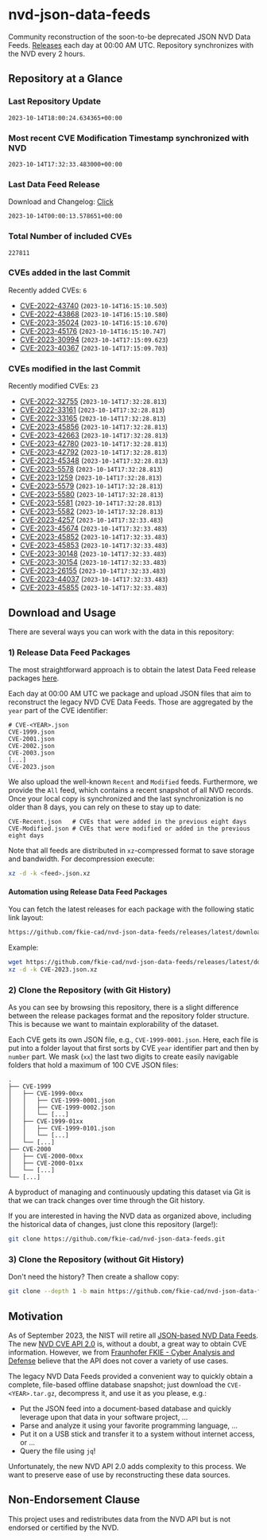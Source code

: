 # nvd-json-data-feeds

Community reconstruction of the soon-to-be deprecated JSON NVD Data Feeds. 
[Releases](https://github.com/fkie-cad/nvd-json-data-feeds/releases/latest) each day at 00:00 AM UTC.
Repository synchronizes with the NVD every 2 hours.

## Repository at a Glance

### Last Repository Update

```plain
2023-10-14T18:00:24.634365+00:00
```

### Most recent CVE Modification Timestamp synchronized with NVD

```plain
2023-10-14T17:32:33.483000+00:00
```

### Last Data Feed Release

Download and Changelog: [Click](https://github.com/fkie-cad/nvd-json-data-feeds/releases/latest)

```plain
2023-10-14T00:00:13.578651+00:00
```

### Total Number of included CVEs

```plain
227811
```

### CVEs added in the last Commit

Recently added CVEs: `6`

* [CVE-2022-43740](CVE-2022/CVE-2022-437xx/CVE-2022-43740.json) (`2023-10-14T16:15:10.503`)
* [CVE-2022-43868](CVE-2022/CVE-2022-438xx/CVE-2022-43868.json) (`2023-10-14T16:15:10.580`)
* [CVE-2023-35024](CVE-2023/CVE-2023-350xx/CVE-2023-35024.json) (`2023-10-14T16:15:10.670`)
* [CVE-2023-45176](CVE-2023/CVE-2023-451xx/CVE-2023-45176.json) (`2023-10-14T16:15:10.747`)
* [CVE-2023-30994](CVE-2023/CVE-2023-309xx/CVE-2023-30994.json) (`2023-10-14T17:15:09.623`)
* [CVE-2023-40367](CVE-2023/CVE-2023-403xx/CVE-2023-40367.json) (`2023-10-14T17:15:09.703`)


### CVEs modified in the last Commit

Recently modified CVEs: `23`

* [CVE-2022-32755](CVE-2022/CVE-2022-327xx/CVE-2022-32755.json) (`2023-10-14T17:32:28.813`)
* [CVE-2022-33161](CVE-2022/CVE-2022-331xx/CVE-2022-33161.json) (`2023-10-14T17:32:28.813`)
* [CVE-2022-33165](CVE-2022/CVE-2022-331xx/CVE-2022-33165.json) (`2023-10-14T17:32:28.813`)
* [CVE-2023-45856](CVE-2023/CVE-2023-458xx/CVE-2023-45856.json) (`2023-10-14T17:32:28.813`)
* [CVE-2023-42663](CVE-2023/CVE-2023-426xx/CVE-2023-42663.json) (`2023-10-14T17:32:28.813`)
* [CVE-2023-42780](CVE-2023/CVE-2023-427xx/CVE-2023-42780.json) (`2023-10-14T17:32:28.813`)
* [CVE-2023-42792](CVE-2023/CVE-2023-427xx/CVE-2023-42792.json) (`2023-10-14T17:32:28.813`)
* [CVE-2023-45348](CVE-2023/CVE-2023-453xx/CVE-2023-45348.json) (`2023-10-14T17:32:28.813`)
* [CVE-2023-5578](CVE-2023/CVE-2023-55xx/CVE-2023-5578.json) (`2023-10-14T17:32:28.813`)
* [CVE-2023-1259](CVE-2023/CVE-2023-12xx/CVE-2023-1259.json) (`2023-10-14T17:32:28.813`)
* [CVE-2023-5579](CVE-2023/CVE-2023-55xx/CVE-2023-5579.json) (`2023-10-14T17:32:28.813`)
* [CVE-2023-5580](CVE-2023/CVE-2023-55xx/CVE-2023-5580.json) (`2023-10-14T17:32:28.813`)
* [CVE-2023-5581](CVE-2023/CVE-2023-55xx/CVE-2023-5581.json) (`2023-10-14T17:32:28.813`)
* [CVE-2023-5582](CVE-2023/CVE-2023-55xx/CVE-2023-5582.json) (`2023-10-14T17:32:28.813`)
* [CVE-2023-4257](CVE-2023/CVE-2023-42xx/CVE-2023-4257.json) (`2023-10-14T17:32:33.483`)
* [CVE-2023-45674](CVE-2023/CVE-2023-456xx/CVE-2023-45674.json) (`2023-10-14T17:32:33.483`)
* [CVE-2023-45852](CVE-2023/CVE-2023-458xx/CVE-2023-45852.json) (`2023-10-14T17:32:33.483`)
* [CVE-2023-45853](CVE-2023/CVE-2023-458xx/CVE-2023-45853.json) (`2023-10-14T17:32:33.483`)
* [CVE-2023-30148](CVE-2023/CVE-2023-301xx/CVE-2023-30148.json) (`2023-10-14T17:32:33.483`)
* [CVE-2023-30154](CVE-2023/CVE-2023-301xx/CVE-2023-30154.json) (`2023-10-14T17:32:33.483`)
* [CVE-2023-26155](CVE-2023/CVE-2023-261xx/CVE-2023-26155.json) (`2023-10-14T17:32:33.483`)
* [CVE-2023-44037](CVE-2023/CVE-2023-440xx/CVE-2023-44037.json) (`2023-10-14T17:32:33.483`)
* [CVE-2023-45855](CVE-2023/CVE-2023-458xx/CVE-2023-45855.json) (`2023-10-14T17:32:33.483`)


## Download and Usage

There are several ways you can work with the data in this repository:

### 1) Release Data Feed Packages

The most straightforward approach is to obtain the latest Data Feed release packages [here](https://github.com/fkie-cad/nvd-json-data-feeds/releases/latest).

Each day at 00:00 AM UTC we package and upload JSON files that aim to reconstruct the legacy NVD CVE Data Feeds.
Those are aggregated by the `year` part of the CVE identifier:

```
# CVE-<YEAR>.json
CVE-1999.json
CVE-2001.json
CVE-2002.json
CVE-2003.json
[...]
CVE-2023.json
```

We also upload the well-known `Recent` and `Modified` feeds.
Furthermore, we provide the `All` feed, which contains a recent snapshot of all NVD records.
Once your local copy is synchronized and the last synchronization is no older than 8 days, you can rely on these to stay up to date:

```plain
CVE-Recent.json   # CVEs that were added in the previous eight days
CVE-Modified.json # CVEs that were modified or added in the previous eight days
```

Note that all feeds are distributed in `xz`-compressed format to save storage and bandwidth.
For decompression execute:

```sh
xz -d -k <feed>.json.xz
```


#### Automation using Release Data Feed Packages

You can fetch the latest releases for each package with the following static link layout:

```sh
https://github.com/fkie-cad/nvd-json-data-feeds/releases/latest/download/CVE-<YEAR>.json.xz
```

Example:

```sh
wget https://github.com/fkie-cad/nvd-json-data-feeds/releases/latest/download/CVE-2023.json.xz
xz -d -k CVE-2023.json.xz
```

### 2) Clone the Repository (with Git History)

As you can see by browsing this repository, there is a slight difference between the release packages format and the repository folder structure.
This is because we want to maintain explorability of the dataset.

Each CVE gets its own JSON file, e.g., `CVE-1999-0001.json`.
Here, each file is put into a folder layout that first sorts by CVE `year` identifier part and then by `number` part.
We mask (`xx`) the last two digits to create easily navigable folders that hold a maximum of 100 CVE JSON files:

```plain
.
├── CVE-1999
│   ├── CVE-1999-00xx
│   │   ├── CVE-1999-0001.json
│   │   ├── CVE-1999-0002.json
│   │   └── [...]
│   ├── CVE-1999-01xx
│   │   ├── CVE-1999-0101.json
│   │   └── [...]
│   └── [...]
├── CVE-2000
│   ├── CVE-2000-00xx
│   ├── CVE-2000-01xx
│   └── [...]
└── [...]
```

A byproduct of managing and continuously updating this dataset via Git is that we can track changes over time through the Git history.

If you are interested in having the NVD data as organized above, including the historical data of changes, just clone this repository (large!):

```sh
git clone https://github.com/fkie-cad/nvd-json-data-feeds.git
```

### 3) Clone the Repository (without Git History)

Don't need the history? Then create a shallow copy:

```sh
git clone --depth 1 -b main https://github.com/fkie-cad/nvd-json-data-feeds.git
```

## Motivation

As of September 2023, the NIST will retire all [JSON-based NVD Data Feeds](https://nvd.nist.gov/vuln/data-feeds#divRetirementBanner-1).
The new [NVD CVE API 2.0](https://nvd.nist.gov/developers/vulnerabilities) is, without a doubt, a great way to obtain CVE information.
However, we from [Fraunhofer FKIE - Cyber Analysis and Defense](https://www.fkie.fraunhofer.de/en/departments/cad.html) believe that the API does not cover a variety of use cases.

The legacy NVD Data Feeds provided a convenient way to quickly obtain a complete, file-based offline database snapshot; just download the `CVE-<YEAR>.tar.gz`, decompress it, and use it as you please, e.g.:

* Put the JSON feed into a document-based database and quickly leverage upon that data in your software project, ...
* Parse and analyze it using your favorite programming language, ...
* Put it on a USB stick and transfer it to a system without internet access, or ...
* Query the file using `jq`!

Unfortunately, the new NVD API 2.0 adds complexity to this process.
We want to preserve ease of use by reconstructing these data sources.

## Non-Endorsement Clause

This project uses and redistributes data from the NVD API but is not endorsed or certified by the NVD.